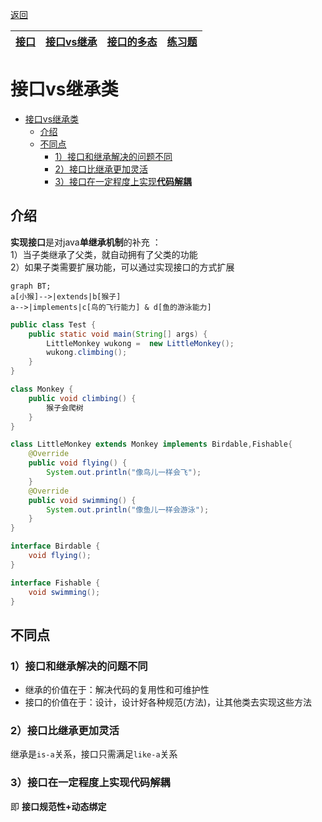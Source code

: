 [返回](面向对象编程.md) 

|[接口](接口.md)|[**接口vs继承**](接口vs继承类.md)|[接口的多态](接口的多态.md)|[练习题](练习题-接口.md)|
|:-:|:-:|:-:|-:|

# 接口vs继承类

- [接口vs继承类](#接口vs继承类)
  - [介绍](#介绍)
  - [不同点](#不同点)
    - [1）接口和继承解决的问题不同](#1接口和继承解决的问题不同)
    - [2）接口比继承更加灵活](#2接口比继承更加灵活)
    - [3）接口在一定程度上实现**代码解耦**](#3接口在一定程度上实现代码解耦)

## 介绍 
**实现接口**是对java**单继承机制**的补充 ：  
1）当子类继承了父类，就自动拥有了父类的功能  
2）如果子类需要扩展功能，可以通过实现接口的方式扩展  
```mermaid
graph BT;
a[小猴]-->|extends|b[猴子]
a-->|implements|c[鸟的飞行能力] & d[鱼的游泳能力]
```

```java
public class Test {
    public static void main(String[] args) {
        LittleMonkey wukong =  new LittleMonkey();
        wukong.climbing();
    }
}
```

```java
class Monkey {
    public void climbing() {
        猴子会爬树
    }
}
```

```java
class LittleMonkey extends Monkey implements Birdable,Fishable{
    @Override
    public void flying() {
        System.out.println("像鸟儿一样会飞");
    }
    @Override
    public void swimming() {
        System.out.println("像鱼儿一样会游泳");
    }
}
```
```java
interface Birdable {
    void flying();
}
```
```java
interface Fishable {
    void swimming();
}
```

## 不同点
### 1）接口和继承解决的问题不同
- 继承的价值在于：解决代码的复用性和可维护性  
- 接口的价值在于：设计，设计好各种规范(方法)，让其他类去实现这些方法  
### 2）接口比继承更加灵活
继承是`is-a`关系，接口只需满足`like-a`关系
### 3）接口在一定程度上实现**代码解耦**
即 **接口规范性+动态绑定**